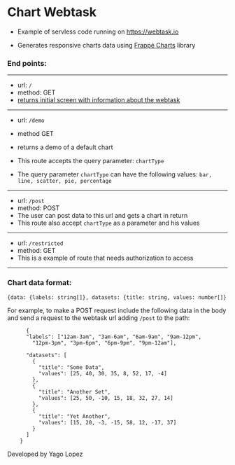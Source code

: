 # Chart Webtask



- Example of servless code running on https://webtask.io


- Generates responsive charts data using <a href="https://frappe.github.io/charts/" target="_blank">Frappé Charts</a> library



### End points:

------

- url: `/`
- method: GET
- [returns initial screen with information about the webtask](https://wt-26c8d8dafc4cb18db903554c4e796c40-0.run.webtask.io/chart)

------

- url: `/demo`

- method GET

- returns a demo of a default chart

- This route accepts the query parameter: `chartType`

- The query parameter `chartType` can have the following values: `bar, line, scatter, pie, percentage`


------

- url: `/post`
- method: POST
- The user can post data to this url and gets a chart in return
- This route also accept `chartType` as a parameter and his values

------

- url: `/restricted`
- method: GET
- This is a example of route that needs authorization to access

------



### Chart data format:

`{data: {labels: string[]}, datasets: {title: string, values: number[]}`

For example, to make a POST request include the following data in the body and send a request to the webtask url adding `/post` to the path:

          {
          "labels": ["12am-3am", "3am-6am", "6am-9am", "9am-12pm",
            "12pm-3pm", "3pm-6pm", "6pm-9pm", "9pm-12am"],
    
          "datasets": [
            {
              "title": "Some Data",
              "values": [25, 40, 30, 35, 8, 52, 17, -4]
            },
            {
              "title": "Another Set",
              "values": [25, 50, -10, 15, 18, 32, 27, 14]
            },
            {
              "title": "Yet Another",
              "values": [15, 20, -3, -15, 58, 12, -17, 37]
            }
          ]
        }


Developed by Yago Lopez